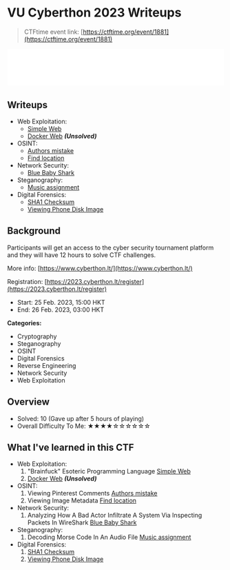 # VU Cyberthon 2023 Writeups

> CTFtime event link: [https://ctftime.org/event/1881](https://ctftime.org/event/1881)

![](https://raw.githubusercontent.com/siunam321/CTF-Writeups/main/VU-Cyberthon-2023/images/banner.png)

## Writeups

- Web Exploitation:
    - [Simple Web](https://siunam321.github.io/ctf/VU-Cyberthon-2023/Web-Exploitation/Simple-Web/)
    - [Docker Web](https://siunam321.github.io/ctf/VU-Cyberthon-2023/Web-Exploitation/Docker-Web/) ***(Unsolved)***
- OSINT:
    - [Authors mistake](https://siunam321.github.io/ctf/VU-Cyberthon-2023/OSINT/Authors-mistake/)
    - [Find location](https://siunam321.github.io/ctf/VU-Cyberthon-2023/OSINT/Find-location/)
- Network Security:
    - [Blue Baby Shark](https://siunam321.github.io/ctf/VU-Cyberthon-2023/Network-Security/Blue-Baby-Shark/)
- Steganography:
    - [Music assignment](https://siunam321.github.io/ctf/VU-Cyberthon-2023/Steganography/Music-assignment/)
- Digital Forensics:
    - [SHA1 Checksum](https://siunam321.github.io/ctf/VU-Cyberthon-2023/Digital-Forensics/)
    - [Viewing Phone Disk Image](https://siunam321.github.io/ctf/VU-Cyberthon-2023/Digital-Forensics/)

## Background

Participants will get an access to the cyber security tournament platform and they will have 12 hours to solve CTF challenges.

More info: [https://www.cyberthon.lt/](https://www.cyberthon.lt/)

Registration: [https://2023.cyberthon.lt/register](https://2023.cyberthon.lt/register)

- Start: 25 Feb. 2023, 15:00 HKT
- End: 26 Feb. 2023, 03:00 HKT

**Categories:**

- Cryptography
- Steganography
- OSINT
- Digital Forensics
- Reverse Engineering
- Network Security
- Web Exploitation

## Overview

- Solved: 10 (Gave up after 5 hours of playing)
- Overall Difficulty To Me: ★★★★☆☆☆☆☆☆

## What I've learned in this CTF

- Web Exploitation:
    1. "Brainfuck" Esoteric Programming Language [Simple Web](https://siunam321.github.io/ctf/VU-Cyberthon-2023/Web-Exploitation/Simple-Web/)
    2. [Docker Web](https://siunam321.github.io/ctf/VU-Cyberthon-2023/Web-Exploitation/Docker-Web/) ***(Unsolved)***
- OSINT:
    1. Viewing Pinterest Comments [Authors mistake](https://siunam321.github.io/ctf/VU-Cyberthon-2023/OSINT/Authors-mistake/)
    2. Viewing Image Metadata [Find location](https://siunam321.github.io/ctf/VU-Cyberthon-2023/OSINT/Find-location/)
- Network Security:
    1. Analyzing How A Bad Actor Infiltrate A System Via Inspecting Packets In WireShark [Blue Baby Shark](https://siunam321.github.io/ctf/VU-Cyberthon-2023/Network-Security/Blue-Baby-Shark/)
- Steganography:
    1. Decoding Morse Code In An Audio File [Music assignment](https://siunam321.github.io/ctf/VU-Cyberthon-2023/Steganography/Music-assignment/)
- Digital Forensics:
    1. [SHA1 Checksum](https://siunam321.github.io/ctf/VU-Cyberthon-2023/Digital-Forensics/)
    2. [Viewing Phone Disk Image](https://siunam321.github.io/ctf/VU-Cyberthon-2023/Digital-Forensics/)